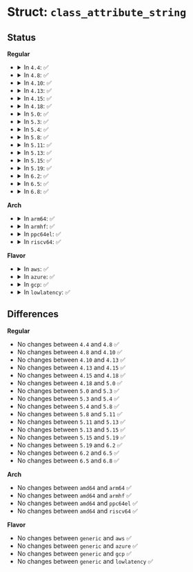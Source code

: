 # Struct: <code>class_attribute_string</code>

## Status
<b>Regular</b>
<ul>
<li>
<details>
<summary>In <code>4.4</code>: ✅</summary>

```c
struct class_attribute_string {
    struct class_attribute attr;
    char *str;
};
```
</details>
</li>
<li>
<details>
<summary>In <code>4.8</code>: ✅</summary>

```c
struct class_attribute_string {
    struct class_attribute attr;
    char *str;
};
```
</details>
</li>
<li>
<details>
<summary>In <code>4.10</code>: ✅</summary>

```c
struct class_attribute_string {
    struct class_attribute attr;
    char *str;
};
```
</details>
</li>
<li>
<details>
<summary>In <code>4.13</code>: ✅</summary>

```c
struct class_attribute_string {
    struct class_attribute attr;
    char *str;
};
```
</details>
</li>
<li>
<details>
<summary>In <code>4.15</code>: ✅</summary>

```c
struct class_attribute_string {
    struct class_attribute attr;
    char *str;
};
```
</details>
</li>
<li>
<details>
<summary>In <code>4.18</code>: ✅</summary>

```c
struct class_attribute_string {
    struct class_attribute attr;
    char *str;
};
```
</details>
</li>
<li>
<details>
<summary>In <code>5.0</code>: ✅</summary>

```c
struct class_attribute_string {
    struct class_attribute attr;
    char *str;
};
```
</details>
</li>
<li>
<details>
<summary>In <code>5.3</code>: ✅</summary>

```c
struct class_attribute_string {
    struct class_attribute attr;
    char *str;
};
```
</details>
</li>
<li>
<details>
<summary>In <code>5.4</code>: ✅</summary>

```c
struct class_attribute_string {
    struct class_attribute attr;
    char *str;
};
```
</details>
</li>
<li>
<details>
<summary>In <code>5.8</code>: ✅</summary>

```c
struct class_attribute_string {
    struct class_attribute attr;
    char *str;
};
```
</details>
</li>
<li>
<details>
<summary>In <code>5.11</code>: ✅</summary>

```c
struct class_attribute_string {
    struct class_attribute attr;
    char *str;
};
```
</details>
</li>
<li>
<details>
<summary>In <code>5.13</code>: ✅</summary>

```c
struct class_attribute_string {
    struct class_attribute attr;
    char *str;
};
```
</details>
</li>
<li>
<details>
<summary>In <code>5.15</code>: ✅</summary>

```c
struct class_attribute_string {
    struct class_attribute attr;
    char *str;
};
```
</details>
</li>
<li>
<details>
<summary>In <code>5.19</code>: ✅</summary>

```c
struct class_attribute_string {
    struct class_attribute attr;
    char *str;
};
```
</details>
</li>
<li>
<details>
<summary>In <code>6.2</code>: ✅</summary>

```c
struct class_attribute_string {
    struct class_attribute attr;
    char *str;
};
```
</details>
</li>
<li>
<details>
<summary>In <code>6.5</code>: ✅</summary>

```c
struct class_attribute_string {
    struct class_attribute attr;
    char *str;
};
```
</details>
</li>
<li>
<details>
<summary>In <code>6.8</code>: ✅</summary>

```c
struct class_attribute_string {
    struct class_attribute attr;
    char *str;
};
```
</details>
</li>
</ul>
<b>Arch</b>
<ul>
<li>
<details>
<summary>In <code>arm64</code>: ✅</summary>

```c
struct class_attribute_string {
    struct class_attribute attr;
    char *str;
};
```
</details>
</li>
<li>
<details>
<summary>In <code>armhf</code>: ✅</summary>

```c
struct class_attribute_string {
    struct class_attribute attr;
    char *str;
};
```
</details>
</li>
<li>
<details>
<summary>In <code>ppc64el</code>: ✅</summary>

```c
struct class_attribute_string {
    struct class_attribute attr;
    char *str;
};
```
</details>
</li>
<li>
<details>
<summary>In <code>riscv64</code>: ✅</summary>

```c
struct class_attribute_string {
    struct class_attribute attr;
    char *str;
};
```
</details>
</li>
</ul>
<b>Flavor</b>
<ul>
<li>
<details>
<summary>In <code>aws</code>: ✅</summary>

```c
struct class_attribute_string {
    struct class_attribute attr;
    char *str;
};
```
</details>
</li>
<li>
<details>
<summary>In <code>azure</code>: ✅</summary>

```c
struct class_attribute_string {
    struct class_attribute attr;
    char *str;
};
```
</details>
</li>
<li>
<details>
<summary>In <code>gcp</code>: ✅</summary>

```c
struct class_attribute_string {
    struct class_attribute attr;
    char *str;
};
```
</details>
</li>
<li>
<details>
<summary>In <code>lowlatency</code>: ✅</summary>

```c
struct class_attribute_string {
    struct class_attribute attr;
    char *str;
};
```
</details>
</li>
</ul>

## Differences
<b>Regular</b>
<ul>
<li>
No changes between <code>4.4</code> and <code>4.8</code> ✅
</li>
<li>
No changes between <code>4.8</code> and <code>4.10</code> ✅
</li>
<li>
No changes between <code>4.10</code> and <code>4.13</code> ✅
</li>
<li>
No changes between <code>4.13</code> and <code>4.15</code> ✅
</li>
<li>
No changes between <code>4.15</code> and <code>4.18</code> ✅
</li>
<li>
No changes between <code>4.18</code> and <code>5.0</code> ✅
</li>
<li>
No changes between <code>5.0</code> and <code>5.3</code> ✅
</li>
<li>
No changes between <code>5.3</code> and <code>5.4</code> ✅
</li>
<li>
No changes between <code>5.4</code> and <code>5.8</code> ✅
</li>
<li>
No changes between <code>5.8</code> and <code>5.11</code> ✅
</li>
<li>
No changes between <code>5.11</code> and <code>5.13</code> ✅
</li>
<li>
No changes between <code>5.13</code> and <code>5.15</code> ✅
</li>
<li>
No changes between <code>5.15</code> and <code>5.19</code> ✅
</li>
<li>
No changes between <code>5.19</code> and <code>6.2</code> ✅
</li>
<li>
No changes between <code>6.2</code> and <code>6.5</code> ✅
</li>
<li>
No changes between <code>6.5</code> and <code>6.8</code> ✅
</li>
</ul>
<b>Arch</b>
<ul>
<li>
No changes between <code>amd64</code> and <code>arm64</code> ✅
</li>
<li>
No changes between <code>amd64</code> and <code>armhf</code> ✅
</li>
<li>
No changes between <code>amd64</code> and <code>ppc64el</code> ✅
</li>
<li>
No changes between <code>amd64</code> and <code>riscv64</code> ✅
</li>
</ul>
<b>Flavor</b>
<ul>
<li>
No changes between <code>generic</code> and <code>aws</code> ✅
</li>
<li>
No changes between <code>generic</code> and <code>azure</code> ✅
</li>
<li>
No changes between <code>generic</code> and <code>gcp</code> ✅
</li>
<li>
No changes between <code>generic</code> and <code>lowlatency</code> ✅
</li>
</ul>
